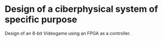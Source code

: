 # Design of a ciberphysical system of specific purpose
Design of an 8-bit Videogame using an FPGA as a controller.

